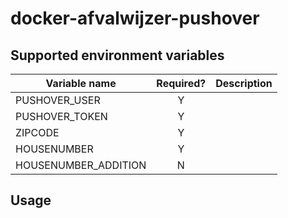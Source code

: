 # docker-afvalwijzer-pushover

## Supported environment variables

| Variable name         | Required? | Description |
|-----------------------|:---------:|-------------|
| PUSHOVER_USER         |     Y     |             |
| PUSHOVER_TOKEN        |     Y     |             |
| ZIPCODE               |     Y     |             |
| HOUSENUMBER          |     Y     |             |
| HOUSENUMBER_ADDITION |     N     |             |

## Usage
